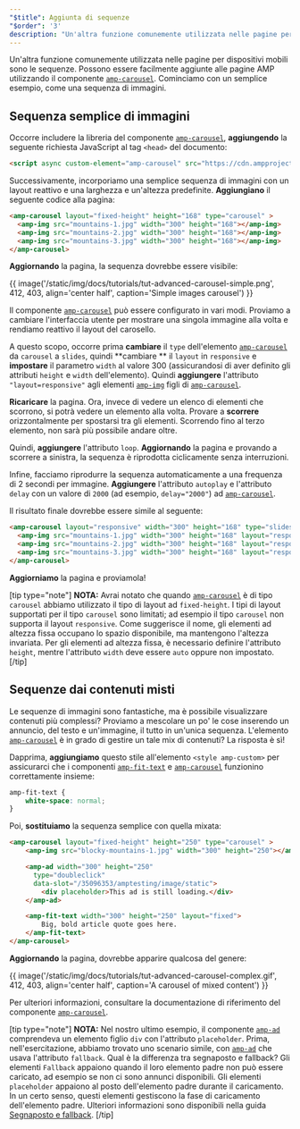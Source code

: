 ```yaml
---
"$title": Aggiunta di sequenze
"$order": '3'
description: "Un'altra funzione comunemente utilizzata nelle pagine per dispositivi mobili sono le sequenze. Possono essere facilmente aggiunte alle pagine AMP utilizzando il componente amp-carousel."
---
```


Un'altra funzione comunemente utilizzata nelle pagine per dispositivi mobili sono le sequenze. Possono essere facilmente aggiunte alle pagine AMP utilizzando il componente [`amp-carousel`](../../../../documentation/components/reference/amp-carousel.md). Cominciamo con un semplice esempio, come una sequenza di immagini.

## Sequenza semplice di immagini

Occorre includere la libreria del componente [`amp-carousel`](../../../../documentation/components/reference/amp-carousel.md), **aggiungendo** la seguente richiesta JavaScript al tag `<head>` del documento:

```html
<script async custom-element="amp-carousel" src="https://cdn.ampproject.org/v0/amp-carousel-0.1.js"></script>
```

Successivamente, incorporiamo una semplice sequenza di immagini con un layout reattivo e una larghezza e un'altezza predefinite. **Aggiungiano** il seguente codice alla pagina:

```html
<amp-carousel layout="fixed-height" height="168" type="carousel" >
  <amp-img src="mountains-1.jpg" width="300" height="168"></amp-img>
  <amp-img src="mountains-2.jpg" width="300" height="168"></amp-img>
  <amp-img src="mountains-3.jpg" width="300" height="168"></amp-img>
</amp-carousel>
```

**Aggiornando** la pagina, la sequenza dovrebbe essere visibile:

{{ image('/static/img/docs/tutorials/tut-advanced-carousel-simple.png', 412, 403, align='center half', caption='Simple images carousel') }}

Il componente [`amp-carousel`](../../../../documentation/components/reference/amp-carousel.md) può essere configurato in vari modi. Proviamo a cambiare l'interfaccia utente per mostrare una singola immagine alla volta e rendiamo reattivo il layout del carosello.

A questo scopo, occorre prima **cambiare** il `type` dell'elemento [`amp-carousel`](../../../../documentation/components/reference/amp-carousel.md) da `carousel` a `slides`, quindi **cambiare ** il `layout` in `responsive` e **impostare** il parametro `width` al valore 300 (assicurandosi di aver definito gli attributi `height` e `width` dell'elemento). Quindi **aggiungere** l'attributo `"layout=responsive"` agli elementi [`amp-img`](../../../../documentation/components/reference/amp-img.md) figli di [`amp-carousel`](../../../../documentation/components/reference/amp-carousel.md).

**Ricaricare** la pagina. Ora, invece di vedere un elenco di elementi che scorrono, si potrà vedere un elemento alla volta. Provare a **scorrere** orizzontalmente per spostarsi tra gli elementi. Scorrendo fino al terzo elemento, non sarà più possibile andare oltre.

Quindi, **aggiungere** l'attributo `loop`. **Aggiornando** la pagina e provando a scorrere a sinistra, la sequenza è riprodotta ciclicamente senza interruzioni.

Infine, facciamo riprodurre la sequenza automaticamente a una frequenza di 2 secondi per immagine. **Aggiungere** l'attributo `autoplay` e l'attributo `delay` con un valore di `2000` (ad esempio, `delay="2000"`) ad [`amp-carousel`](../../../../documentation/components/reference/amp-carousel.md).

Il risultato finale dovrebbe essere simile al seguente:

```html
<amp-carousel layout="responsive" width="300" height="168" type="slides" autoplay delay="2000" loop>
  <amp-img src="mountains-1.jpg" width="300" height="168" layout="responsive"></amp-img>
  <amp-img src="mountains-2.jpg" width="300" height="168" layout="responsive"></amp-img>
  <amp-img src="mountains-3.jpg" width="300" height="168" layout="responsive"></amp-img>
</amp-carousel>
```

**Aggiorniamo** la pagina e proviamola!

[tip type="note"] **NOTA:** Avrai notato che quando [`amp-carousel`](../../../../documentation/components/reference/amp-carousel.md) è di tipo `carousel` abbiamo utilizzato il tipo di layout ad `fixed-height`. I tipi di layout supportati per il tipo `carousel` sono limitati; ad esempio il tipo `carousel` non supporta il layout `responsive`. Come suggerisce il nome, gli elementi ad altezza fissa occupano lo spazio disponibile, ma mantengono l'altezza invariata. Per gli elementi ad altezza fissa, è necessario definire l'attributo `height`, mentre l'attributo `width` deve essere `auto` oppure non impostato. [/tip]

## Sequenze dai contenuti misti

Le sequenze di immagini sono fantastiche, ma è possibile visualizzare contenuti più complessi? Proviamo a mescolare un po' le cose inserendo un annuncio, del testo e un'immagine, il tutto in un'unica sequenza. L'elemento [`amp-carousel`](../../../../documentation/components/reference/amp-carousel.md) è in grado di gestire un tale mix di contenuti? La risposta è sì!

Dapprima, **aggiungiamo** questo stile all'elemento `<style amp-custom>` per assicurarci che i componenti [`amp-fit-text`](../../../../documentation/components/reference/amp-fit-text.md) e [`amp-carousel`](../../../../documentation/components/reference/amp-carousel.md) funzionino correttamente insieme:

```css
amp-fit-text {
    white-space: normal;
}
```

Poi, **sostituiamo** la sequenza semplice con quella mixata:

```html
<amp-carousel layout="fixed-height" height="250" type="carousel" >
    <amp-img src="blocky-mountains-1.jpg" width="300" height="250"></amp-img>

    <amp-ad width="300" height="250"
      type="doubleclick"
      data-slot="/35096353/amptesting/image/static">
        <div placeholder>This ad is still loading.</div>
    </amp-ad>

    <amp-fit-text width="300" height="250" layout="fixed">
        Big, bold article quote goes here.
    </amp-fit-text>
</amp-carousel>
```

**Aggiornando** la pagina, dovrebbe apparire qualcosa del genere:

{{ image('/static/img/docs/tutorials/tut-advanced-carousel-complex.gif', 412, 403, align='center half', caption='A carousel of mixed content') }}

Per ulteriori informazioni, consultare la documentazione di riferimento del componente [`amp-carousel`](../../../../documentation/components/reference/amp-carousel.md).

[tip type="note"] **NOTA:**  Nel nostro ultimo esempio, il componente [`amp-ad`](../../../../documentation/components/reference/amp-ad.md) comprendeva un elemento figlio `div` con l'attributo `placeholder`. Prima, nell'esercitazione, abbiamo trovato uno scenario simile, con [`amp-ad`](../../../../documentation/components/reference/amp-ad.md) che usava l'attributo `fallback`. Qual è la differenza tra segnaposto e fallback? Gli elementi `Fallback` appaiono quando il loro elemento padre non può essere caricato, ad esempio se non ci sono annunci disponibili. Gli elementi `placeholder` appaiono al posto dell'elemento padre durante il caricamento. In un certo senso, questi elementi gestiscono la fase di caricamento dell'elemento padre. Ulteriori informazioni sono disponibili nella guida [Segnaposto e fallback](../../../../documentation/guides-and-tutorials/develop/style_and_layout/placeholders.md). [/tip]
